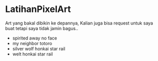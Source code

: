 # LatihanPixelArt

Art yang bakal dibikin ke depannya, Kalian juga bisa request untuk saya buat tetapi saya tidak jamin bagus..
- spirited away no face 
- my neighbor totoro 
- silver wolf honkai star rail
- welt honkai star rail
